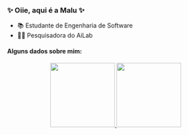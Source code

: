 ### ✨ Oiie, aqui é a Malu ✨

- 📚 Estudante de Engenharia de Software
- 👩‍💻 Pesquisadora do AiLab 

#### Alguns dados sobre mim:
<div align="center">
  <a href="https://github.com/duribeiro">
    <img height="150em" src="https://github-readme-stats.vercel.app/api?username=marialuisa214&count_private=true&include_all_commits=true&show_icons=true&theme=transparent&hide_border=false&show_owner=true"/>
    <img height="150em" src="https://github-readme-stats.vercel.app/api/top-langs/?username=marialuisa214&theme=transparent&hide_border=false&&layout=compact"/>
  </a>
</div>

<!--
#### Linguagens e Tecnologias:
<a href="https://www.python.org" target="_blank"><img align="left" alt="Python" height ="32px" src="https://raw.githubusercontent.com/rahul-jha98/github_readme_icons/main/language_and_tools/square/python/python.svg"></a>
<a href="https://www.tutorialspoint.com/c_standard_library/index.htm" target="_blank"> <img src="https://raw.githubusercontent.com/rahul-jha98/github_readme_icons/main/language_and_tools/square/c/c.svg" alt="C" height='32px'/> </a>
<a href="https://www.java.com" target="_blank"><img align="left" alt="Java" height ="32px" src="https://raw.githubusercontent.com/rahul-jha98/github_readme_icons/main/language_and_tools/square/java/java.svg"></a>
<a href="https://developer.mozilla.org/en-US/docs/Web/JavaScript" target="_blank"> <img align="left" alt="JavaScript" height ="32px"  src="https://raw.githubusercontent.com/rahul-jha98/github_readme_icons/main/language_and_tools/square/javascript/javascript.svg"> </a>
 <a href="https://developer.mozilla.org/en-US/docs/Web/HTML" target="_blank"> <img align="left" alt="HTML" height ="32px"  src="https://raw.githubusercontent.com/rahul-jha98/github_readme_icons/main/language_and_tools/square/html/html.svg"> </a>
<a href="https://developer.mozilla.org/en-US/docs/Web/CSS" target="_blank"> <img align="left" alt="CSS" height ="32px"  src="https://raw.githubusercontent.com/rahul-jha98/github_readme_icons/main/language_and_tools/square/css/css.svg"> </a>
<a href="https://www.figma.com/" target="_blank"> <img src="https://raw.githubusercontent.com/rahul-jha98/github_readme_icons/main/language_and_tools/square/figma/figma.svg" alt="figma" height='32px'/> </a>
<a href="https://git-scm.com/" target="_blank"> <img src="https://raw.githubusercontent.com/rahul-jha98/github_readme_icons/main/language_and_tools/square/git-scm/git-scm.svg" align="left" alt="git" height='32px'/> </a>

<br>

**marialuisa214/marialuisa214** is a ✨ _special_ ✨ repository because its `README.md` (this file) appears on your GitHub profile.

Here are some ideas to get you started:

- 🔭 Atualmente estou trabalho como pesquisadora em um laboratório de Inteligência artificial
- 🌱 No momento estou aprendendo 
      - Estrutura de Dados, 
      - Banco de Dados, 
      - Médotos de Densenvolvimento de Software e 
      - Fundamentos De Arquitetura de Software

- 🔭 I’m currently working on ...
- 🌱 I’m currently learning ...
- 👯 I’m looking to collaborate on ...
- 🤔 I’m looking for help with ...
- 💬 Ask me about ...
- 📫 How to reach me: ...
- 😄 Pronouns: ...
- ⚡ Fun fact: ...

### 📊 Github Stats
<a href='https://github.com/rahul-jha98/github-stats-transparent'>
  
![Stats Overview](https://raw.githubusercontent.com/rahul-jha98/github-stats-transparent/output/generated/overview.svg)
![Most Used Languages](https://raw.githubusercontent.com/rahul-jha98/github-stats-transparent/output/generated/languages.svg)

</a>
-->
